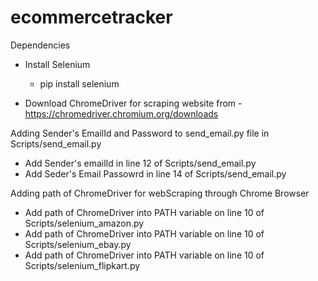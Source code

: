 # ecommercetracker


Dependencies
  - Install Selenium 
    - pip install selenium
    
   - Download ChromeDriver for scraping website from
    -  https://chromedriver.chromium.org/downloads
    
    
Adding Sender's EmailId and Password to send_email.py file in Scripts/send_email.py
  - Add Sender's emailId in line 12 of Scripts/send_email.py
  - Add Seder's Email Passowrd in line 14 of Scripts/send_email.py
  
Adding path of ChromeDriver for webScraping through Chrome Browser
  - Add path of ChromeDriver into PATH variable on line 10 of Scripts/selenium_amazon.py
  - Add path of ChromeDriver into PATH variable on line 10 of Scripts/selenium_ebay.py
  - Add path of ChromeDriver into PATH variable on line 10 of Scripts/selenium_flipkart.py
    
